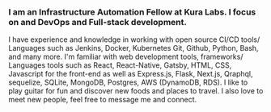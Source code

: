 ### I am an Infrastructure Automation Fellow at Kura Labs. I focus on and DevOps and Full-stack development.
I have experience and knowledge in working with open source CI/CD tools/ Languages such as Jenkins, Docker, Kubernetes Git, Github, Python, Bash, and many more. I'm familiar with web development tools, frameworks/ Languages tools such as React, React-Native, Gatsby, HTML, CSS, Javascript for the front-end as well as Express.js, Flask, Next.js, Qraphql, sequelize, SQLite, MongoDB, Postgres, AWS (DynamoDB, RDS). I like to play guitar for fun and discover new foods and places to travel. I also love to meet new people, feel free to message me and connect.

<!--
**hector6921/hector6921** is a ✨ _special_ ✨ repository because its `README.md` (this file) appears on your GitHub profile.

Here are some ideas to get you started:

- 🔭 I’m currently working on ...
- 🌱 I’m currently learning ...
- 👯 I’m looking to collaborate on ...
- 🤔 I’m looking for help with ...
- 💬 Ask me about ...
- 📫 How to reach me: ...
- 😄 Pronouns: ...
- ⚡ Fun fact: ...
-->

